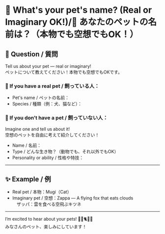 # 🐾 What's your pet's name? (Real or Imaginary OK!)/🐾 あなたのペットの名前は？（本物でも空想でもOK！）

## 📌 Question / 質問

Tell us about your pet — real or imaginary!  
ペットについて教えてください！本物でも空想でもOKです。

### 🐶 If you have a real pet / 飼っている人：
- Pet's name / ペットの名前：
- Species / 種類（例：犬、猫など）：

### 🦄 If you **don’t** have a pet / 飼っていない人：
Imagine one and tell us about it!  
空想のペットを自由に考えて紹介してください！

- Name / 名前：
- Type / どんな生き物？（動物でも、それ以外でもOK）
- Personality or ability / 性格や特技：

---

## ✨ Example / 例

- Real pet / 本物：Mugi（Cat）
- Imaginary pet / 空想：Zappa — A flying fox that eats clouds  
　ザッパ：雲を食べる空飛ぶキツネ

---

I’m excited to hear about your pets! 🐕‍🦺🐈🦜🦖  
みなさんのペット、楽しみにしています！
